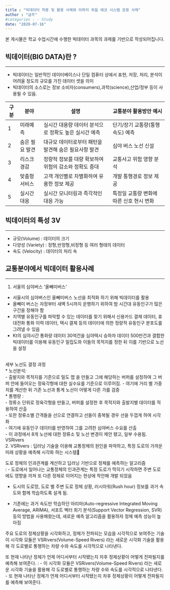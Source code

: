 ```yaml
---
title : "빅데이터 적용 및 활용 사례와 아파치 하둡 에코 시스템 응용 사례"
author : "금주"
#categories : - Study
date: "2020-07-16"
---
```

본 게시물은 학교 수업시간에 수행한 빅데이터 과목의 과제를 기반으로 작성되어집니다.

## 빅데이터(BIG DATA)란 ?
---
* 빅데이터는 일반적인 데이터베이스나 단일 컴퓨터 상에서 표현, 저장, 처리, 분석이 어려울 정도의 규모를 가진 데이터 셋을 의미 </br>
* 빅데이터의 소스로는 정보 소비자(consumers),과학(science),산업/정부 등이 사용될 수 있음.

|구분|분야|설명|교통분야 활용방안 예시|
|---|---|---|---|
|1|미래예측|실시간 대용량 데이터 분석으로 정확도 높은 실시간 예측|단기/장기 교통량(통행속도) 예측|
|2|숨은 필요 발견|대규모 데이터로부터 패턴을 발견해 숨은 필요사항 발견|심야 버스 노선 신설|
|3|리스크 경감|정량적 정보를 대량 확보하여 위험의 감소와 정확도 증대|교통사고 위험 영향 분석|
|4|맞춤형 서비스|고객 개인별로 차별화하여 유용한 정보 제공|개발 통행경로 정보 제공|
|5|실시간 대응|실시간 모니터링과 즉각적인 대응 가능|특정일 교통량 변화에 따른 신호 현시 변화|


## 빅데이터의 특성 3V
---
* 규모(Volume) : 데이터의 크기
* 다양성 (Variety) : 정형,반정형,비정형 등 여러 형태의 데이터
* 속도 (Velocity) : 데이터의 처리 속


## 교통분야에서 빅데이터 활용사례
---
1. 서울의 심야버스 '올빼미버스'
- 서울시의 심야버스인 올빼미버스 노선을 최적화 하기 위해 빅데이터를 활용 <br>
- 올빼미 버스는 자정부터 새벽 5시까지 운행하기  위하여 밤 시간대 유동인구가 많은 구간을 정해야 함 <br>
- 지역별 유동인구를 파악할 수 있는
데이터를 찾기 위해서 신용카드 결제 데이터, 휴대전화 통화 이력 데이터, 택시 결제 등의 데이터에 의한 정량적 유동인구 분포도를 그려낼 수 있음 <Br>
- Kt의 심야시간 통화량 데이터 30억건을 심야택시 승하차 데이터 500만건과 결합한 빅데이터를 이용해 유동인구 밀집도와 이들의 목적지를 정한 뒤 이를 기반으로 노선을 설정 <br>
<br>
세부 노선도 결정 과정
<br>
* 노선분석:<br>
- 출발지와 목적지를 기준으로 밀도 맵 을 만들고 그에 해당하는 버퍼를 설정하여 그 버퍼 안에 들어오는 정육각형에 대한 실수요를 기준으로 이루어짐.
- 여기에 거리 별 가중치를 계산한 뒤 기존 노선과 통계 노선이 어떻게 다른 가를 검증
<br>
* 통행량 : </br>
- 정류소 단위로 정육각형을 만들고, 버퍼를 설정한 후 목적지와 출발지별 데이터를 적용하여 산출 <Br>
- 또한 정류소별 간격들을 선으로 연결하고 선들이 중복될 경우  선을 두껍게 하여 시각화 </br>
- 여기에 유동인구 데이터를 반영하여 그를 고려한 심야버스 수요를 산출 </br>
- 이 과정에서 8개 노선에 대한 정류소 및 노선 변경이 제안 됐고, 일부 수용됨.</br>VSRivers


<br>
2. VSRivers
: 딥러닝 기술을 이용해 교통정체의 원인을 파악하고,
특정 도로의 가까운 미래 상황을 예측해 시각화 하는 시스템
<br>

도로 정체의 인과관계를 계산하고 딥러닝 기반으로 정체를 예측하는 알고리즘 <br>
: - 도로에서 일어나는 교통정체의 인과관계는 특정 도로가 막히기 시작하면 주변 도로에도 영향을 끼쳐 또 다른 정체로 이어지는 현상에 착안해 개발 되었음<br>
  -  도시의 도로망, 도로 별 주변 도로 정체 상황, 러시아워(Rush hour) 정보를 과거 속도와 함께 학습하도록 설계 됨.<br>

  - 기존에는 과거 속도만 학습하던 아리마(Auto-regressive Integrated Moving Average, ARIMA), 서포트 벡터 회기 분석(Support Vector Regression, SVR) 등의 방법을 사용해왔는데, 새로운 예측 알고리즘을 활용하자 정체 예측 성능이 높아짐<Br>

  주요 도로의 정체상황을 시각화하고, 정체가 전파되는 모습을 시각적으로 보여주는 기술 <br>이 시각화 모듈은 VSRivers(Volume-Speed Rivers) 라는 새로운 시각화 기술을 활용해 각 도로별로 통행하는 차량 수와 속도를 시각적으로 나타낸다.

또 현재 나타난 정체가 언제 어디서부터 시작됐는지 차후 정체상황이 어떻게 전파될지를 예측해 보여준다.
  : - 이 시각화 모듈은 VSRivers(Volume-Speed Rivers) 라는 새로운 시각화 기술을 활용해 각 도로별로 통행하는 차량 수와 속도를 시각적으로 나타낸다.
    - 또 현재 나타난 정체가 언제 어디서부터 시작됐는지 차후 정체상황이 어떻게 전파될지를 예측해 보여준다.
